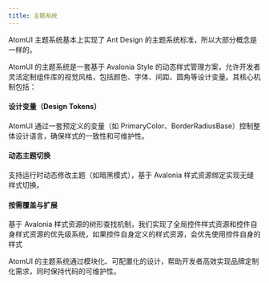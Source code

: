 ```yaml
---
title: 主题系统
---
```


AtomUI 主题系统基本上实现了 Ant Design 的主题系统标准，所以大部分概念是一样的。

AtomUI 的主题系统是一套基于 Avalonia Style 的动态样式管理方案，允许开发者灵活定制组件库的视觉风格，包括颜色、字体、间距、圆角等设计变量。其核心机制包括：

#### 设计变量（Design Tokens）
AtomUI 通过一套预定义的变量（如 PrimaryColor、BorderRadiusBase）控制整体设计语言，确保样式的一致性和可维护性。

#### 动态主题切换
支持运行时动态修改主题（如暗黑模式），基于 Avalonia 样式资源绑定实现无缝样式切换。

#### 按需覆盖与扩展
基于 Avalonia 样式资源的树形查找机制，我们实现了全局控件样式资源和控件自身样式资源的优先级系统，如果控件自身定义的样式资源，会优先使用控件自身的样式

AtomUI 的主题系统通过模块化、可配置化的设计，帮助开发者高效实现品牌定制化需求，同时保持代码的可维护性。
